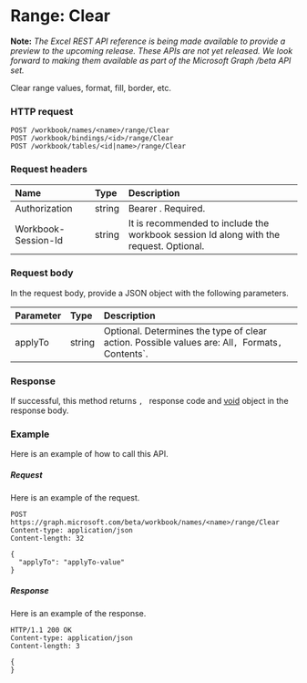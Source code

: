 # Range: Clear

**Note:** _The Excel REST API reference is being made available to provide a preview to the upcoming release. These APIs are not yet released. We look forward to making them available as part of the Microsoft Graph /beta API set._

Clear range values, format, fill, border, etc.
### HTTP request
<!-- { "blockType": "ignored" } -->
```http
POST /workbook/names/<name>/range/Clear
POST /workbook/bindings/<id>/range/Clear
POST /workbook/tables/<id|name>/range/Clear

```
### Request headers
| Name       | Type | Description|
|:---------------|:--------|:----------|
| Authorization  |string | Bearer <token>. Required.| 
| Workbook-Session-Id  |string |It is recommended to include the workbook session Id along with the request. Optional.|

### Request body
In the request body, provide a JSON object with the following parameters.

| Parameter	   | Type	|Description|
|:---------------|:--------|:----------|
|applyTo|string|Optional. Determines the type of clear action.  Possible values are: All`, `Formats`, `Contents`.|

### Response
If successful, this method returns `, ` response code and [void](../resources/void.md) object in the response body.

### Example
Here is an example of how to call this API.
##### Request
Here is an example of the request.
<!-- {
  "blockType": "request",
  "name": "range_clear"
}-->
```http
POST https://graph.microsoft.com/beta/workbook/names/<name>/range/Clear
Content-type: application/json
Content-length: 32

{
  "applyTo": "applyTo-value"
}
```

##### Response
Here is an example of the response.
<!-- {
  "blockType": "response",
  "truncated": false,
  "@odata.type": "microsoft.graph.void"
} -->
```http
HTTP/1.1 200 OK
Content-type: application/json
Content-length: 3

{
}
```

<!-- uuid: 8fcb5dbc-d5aa-4681-8e31-b001d5168d79
2015-10-25 14:57:30 UTC -->
<!-- {
  "type": "#page.annotation",
  "description": "Range: Clear",
  "keywords": "",
  "section": "documentation",
  "tocPath": ""
}-->